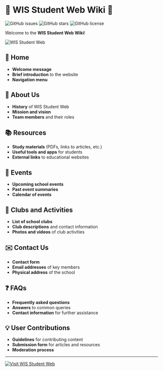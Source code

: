 # 🌟 WIS Student Web Wiki 🌟

![GitHub issues](https://img.shields.io/github/issues/WIS-Student-Web/WIS-Student-Web-Wiki)
![GitHub stars](https://img.shields.io/github/stars/WIS-Student-Web/WIS-Student-Web-Wiki)
![GitHub license](https://img.shields.io/github/license/WIS-Student-Web/WIS-Student-Web-Wiki)

Welcome to the **WIS Student Web Wiki**!

![WIS Student Web](URL_TO_YOUR_IMAGE)

## 🏡 Home
- **Welcome message**
- **Brief introduction** to the website
- **Navigation menu**

## 🏫 About Us
- **History** of WIS Student Web
- **Mission and vision**
- **Team members** and their roles

## 📚 Resources
- **Study materials** (PDFs, links to articles, etc.)
- **Useful tools and apps** for students
- **External links** to educational websites

## 📅 Events
- **Upcoming school events**
- **Past event summaries**
- **Calendar of events**

## 🎨 Clubs and Activities
- **List of school clubs**
- **Club descriptions** and contact information
- **Photos and videos** of club activities

## ✉️ Contact Us
- **Contact form**
- **Email addresses** of key members
- **Physical address** of the school

## ❓ FAQs
- **Frequently asked questions**
- **Answers** to common queries
- **Contact information** for further assistance

## 💡 User Contributions
- **Guidelines** for contributing content
- **Submission form** for articles and resources
- **Moderation process**

---

[![Visit WIS Student Web](https://img.shields.io/badge/Visit-WIS%20Student%20Web-brightgreen)](URL_TO_YOUR_WEBSITE)
